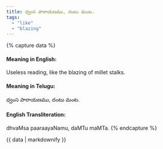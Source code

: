 ```yaml
---
title: ధ్వంస పారాయణము, దంటు మంట.
tags:
  - "like"
  - "blazing"
---
```


{% capture data %}
#### Meaning in English:
Useless reading, like the blazing of millet stalks.

#### Meaning in Telugu:
ధ్వంస పారాయణము, దంటు మంట.

#### English Transliteration:
dhvaMsa paaraayaNamu, daMTu maMTa.
{% endcapture %}

<div class="notice">{{ data | markdownify }}</div>

